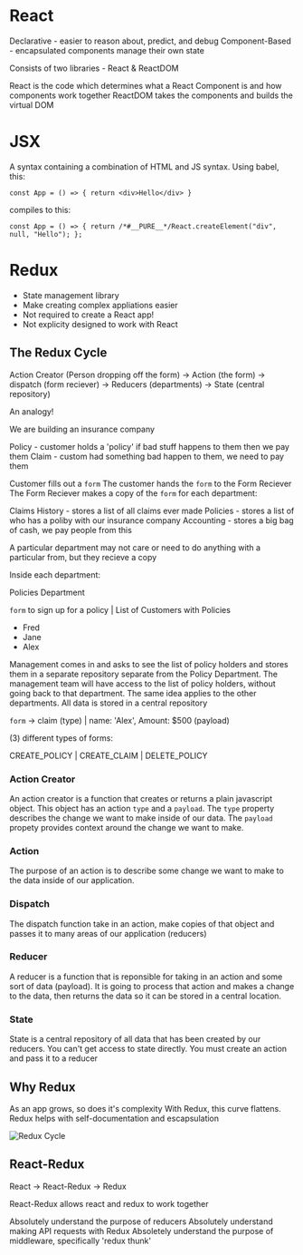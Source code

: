 # React

Declarative - easier to reason about, predict, and debug
Component-Based - encapsulated components manage their own state

Consists of two libraries - React & ReactDOM

React is the code which determines what a React Component is and how components work together
ReactDOM takes the components and builds the virtual DOM

# JSX

A syntax containing a combination of HTML and JS syntax. Using babel, this:

`const App = () => { return <div>Hello</div> }`

compiles to this:

`const App = () => { return /*#__PURE__*/React.createElement("div", null, "Hello"); };`

# Redux

- State management library
- Make creating complex appliations easier
- Not required to create a React app!
- Not explicity designed to work with React

## The Redux Cycle

Action Creator (Person dropping off the form) -> Action (the form) -> dispatch (form reciever) -> Reducers (departments) -> State (central repository)

An analogy!

We are building an insurance company

Policy - customer holds a 'policy' if bad stuff happens to them then we pay them
Claim - custom had something bad happen to them, we need to pay them

Customer fills out a `form`
The customer hands the `form` to the Form Reciever
The Form Reciever makes a copy of the `form` for each department:

Claims History - stores a list of all claims ever made
Policies - stores a list of who has a poliby with our insurance company
Accounting - stores a big bag of cash, we pay people from this

A particular department may not care or need to do anything with a particular from, but they recieve a copy

Inside each department:

Policies Department

`form` to sign up for a policy
|
List of Customers with Policies

- Fred
- Jane
- Alex

Management comes in and asks to see the list of policy holders and stores them in a separate repository separate from the Policy Department. The management team will have access to the list of policy holders, without going back to that department. The same idea applies to the other departments. All data is stored in a central repository

`form` -> claim (type) | name: 'Alex', Amount: \$500 (payload)

(3) different types of forms:

CREATE_POLICY | CREATE_CLAIM | DELETE_POLICY

### Action Creator

An action creator is a function that creates or returns a plain javascript object. This object has an action `type` and a `payload`. The `type` property describes the change we want to make inside of our data. The `payload` propety provides context around the change we want to make.

### Action

The purpose of an action is to describe some change we want to make to the data inside of our application.

### Dispatch

The dispatch function take in an action, make copies of that object and passes it to many areas of our application (reducers)

### Reducer

A reducer is a function that is reponsible for taking in an action and some sort of data (payload). It is going to process that action and makes a change to the data, then returns the data so it can be stored in a central location.

### State

State is a central repository of all data that has been created by our reducers. You can't get access to state directly. You must create an action and pass it to a reducer

## Why Redux

As an app grows, so does it's complexity
With Redux, this curve flattens. Redux helps with self-documentation and escapsulation

![Redux Cycle]('./redux-cycle.png)

## React-Redux

React -> React-Redux -> Redux

React-Redux allows react and redux to work together

Absolutely understand the purpose of reducers
Absolutely understand making API requests with Redux
Absoletely understand the purpose of middleware, specifically 'redux thunk'
